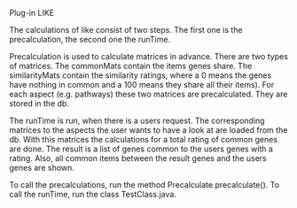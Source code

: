 Plug-in LIKE

The calculations of like consist of two steps. The first one is the precalculation, the second one the runTime. 

Precalculation is used to calculate matrices in advance. There are two types of matrices. The commonMats contain the items genes share. The similarityMats contain the similarity ratings, where a 0 means the genes have nothing in common and a 100 means they share all their items). For each aspect (e.g. pathways) these two matrices are precalculated. They are stored in the db.

The runTime is run, when there is a users request. The corresponding matrices to the aspects the user wants to have a look at are loaded from the db. With this matrices the calculations for a total rating of common genes are done. The result is a list of genes common to the users genes with a rating. Also, all common items between the result genes and the users genes are shown.

To call the precalculations, run the method Precalculate.precalculate().
To call the runTime, run the class TestClass.java.

